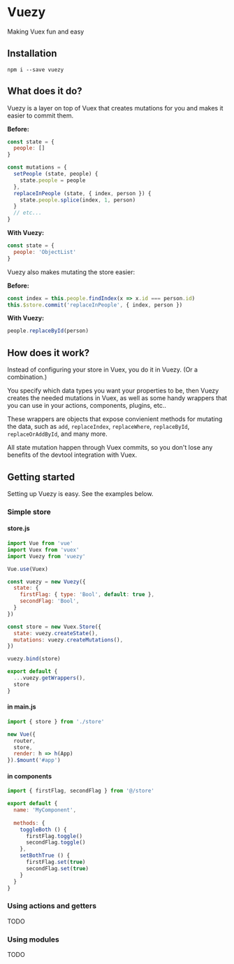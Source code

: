 # Vuezy

Making Vuex fun and easy

## Installation

`npm i --save vuezy`

## What does it do?

Vuezy is a layer on top of Vuex that creates mutations for you and makes it easier to commit them.

__Before:__

```javascript
const state = {
  people: []
}

const mutations = {
  setPeople (state, people) {
    state.people = people
  },
  replaceInPeople (state, { index, person }) {
    state.people.splice(index, 1, person)
  }
  // etc...
}
```

__With Vuezy:__

```javascript
const state = {
  people: 'ObjectList'
}
```

Vuezy also makes mutating the store easier:

__Before:__

```javascript
const index = this.people.findIndex(x => x.id === person.id)
this.$store.commit('replaceInPeople', { index, person })
```

__With Vuezy:__

```javascript
people.replaceById(person)
```

## How does it work?

Instead of configuring your store in Vuex, you do it in Vuezy. (Or a combination.)

You specify which data types you want your properties to be,
then Vuezy creates the needed mutations in Vuex,
as well as some handy wrappers that you can use in your actions, components, plugins, etc..

These wrappers are objects that expose convienient methods for mutating the data,
such as `add`, `replaceIndex`, `replaceWhere`, `replaceById`, `replaceOrAddById`, and many more.

All state mutation happen through Vuex commits,
so you don't lose any benefits of the devtool integration with Vuex.

## Getting started

Setting up Vuezy is easy. See the examples below.

### Simple store

#### store.js

```javascript
import Vue from 'vue'
import Vuex from 'vuex'
import Vuezy from 'vuezy'

Vue.use(Vuex)

const vuezy = new Vuezy({
  state: {
    firstFlag: { type: 'Bool', default: true },
    secondFlag: 'Bool',
  }
})

const store = new Vuex.Store({
  state: vuezy.createState(),
  mutations: vuezy.createMutations(),
})

vuezy.bind(store)

export default {
  ...vuezy.getWrappers(),
  store
}
```

#### in main.js

```javascript
import { store } from './store'

new Vue({
  router,
  store,
  render: h => h(App)
}).$mount('#app')
```

#### in components

```javascript
import { firstFlag, secondFlag } from '@/store'

export default {
  name: 'MyComponent',
  
  methods: {
    toggleBoth () {
      firstFlag.toggle()
      secondFlag.toggle()
    },
    setBothTrue () {
      firstFlag.set(true)
      secondFlag.set(true)
    }
  }
}
```

### Using actions and getters

TODO

### Using modules

TODO